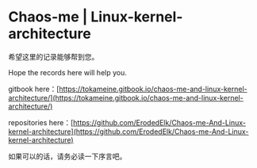 # Chaos-me | Linux-kernel-architecture

&#x20;希望这里的记录能够帮到您。

&#x20;Hope the records here will help you.

gitbook here：[https://tokameine.gitbook.io/chaos-me-and-linux-kernel-architecture/](https://tokameine.gitbook.io/chaos-me-and-linux-kernel-architecture/)

repositories here：[https://github.com/ErodedElk/Chaos-me-And-Linux-kernel-architecture](https://github.com/ErodedElk/Chaos-me-And-Linux-kernel-architecture)

如果可以的话，请务必读一下序言吧。
